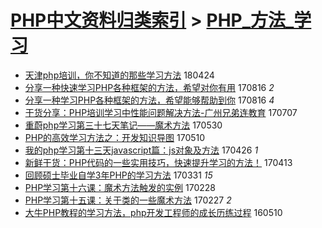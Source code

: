 [PHP中文资料归类索引](../README.md) > [PHP_方法_学习](PHP_方法_学习.md)
====
- [天津php培训，你不知道的那些学习方法](http://jkwz.applinzi.com/ittc/7095538028380685323.html#%E5%A4%A9%E6%B4%A5php%E5%9F%B9%E8%AE%AD%EF%BC%8C%E4%BD%A0%E4%B8%8D%E7%9F%A5%E9%81%93%E7%9A%84%E9%82%A3%E4%BA%9B%E5%AD%A6%E4%B9%A0%E6%96%B9%E6%B3%95) 180424  
- [分享一种快速学习PHP各种框架的方法，希望对你有用](http://jkwz.applinzi.com/ittc/7002301020863202321.html#%E5%88%86%E4%BA%AB%E4%B8%80%E7%A7%8D%E5%BF%AB%E9%80%9F%E5%AD%A6%E4%B9%A0PHP%E5%90%84%E7%A7%8D%E6%A1%86%E6%9E%B6%E7%9A%84%E6%96%B9%E6%B3%95%EF%BC%8C%E5%B8%8C%E6%9C%9B%E5%AF%B9%E4%BD%A0%E6%9C%89%E7%94%A8) 170816 *2* 
- [分享一种学习PHP各种框架的方法，希望能够帮助到你](http://jkwz.applinzi.com/ittc/7002301020691235856.html#%E5%88%86%E4%BA%AB%E4%B8%80%E7%A7%8D%E5%AD%A6%E4%B9%A0PHP%E5%90%84%E7%A7%8D%E6%A1%86%E6%9E%B6%E7%9A%84%E6%96%B9%E6%B3%95%EF%BC%8C%E5%B8%8C%E6%9C%9B%E8%83%BD%E5%A4%9F%E5%B8%AE%E5%8A%A9%E5%88%B0%E4%BD%A0) 170816 *4* 
- [干货分享：PHP培训学习中性能问题解决方法-广州兄弟连教育](http://jkwz.applinzi.com/ittc/6986848019172295685.html#%E5%B9%B2%E8%B4%A7%E5%88%86%E4%BA%AB%EF%BC%9APHP%E5%9F%B9%E8%AE%AD%E5%AD%A6%E4%B9%A0%E4%B8%AD%E6%80%A7%E8%83%BD%E9%97%AE%E9%A2%98%E8%A7%A3%E5%86%B3%E6%96%B9%E6%B3%95-%E5%B9%BF%E5%B7%9E%E5%85%84%E5%BC%9F%E8%BF%9E%E6%95%99%E8%82%B2) 170707  
- [重蔚php学习第三十七天笔记——魔术方法](http://jkwz.applinzi.com/ittc/6973408836290348037.html#%E9%87%8D%E8%94%9Aphp%E5%AD%A6%E4%B9%A0%E7%AC%AC%E4%B8%89%E5%8D%81%E4%B8%83%E5%A4%A9%E7%AC%94%E8%AE%B0%E2%80%94%E2%80%94%E9%AD%94%E6%9C%AF%E6%96%B9%E6%B3%95) 170530  
- [PHP的高效学习方法之：开发知识导图](http://jkwz.applinzi.com/ittc/6966058156353389573.html#PHP%E7%9A%84%E9%AB%98%E6%95%88%E5%AD%A6%E4%B9%A0%E6%96%B9%E6%B3%95%E4%B9%8B%EF%BC%9A%E5%BC%80%E5%8F%91%E7%9F%A5%E8%AF%86%E5%AF%BC%E5%9B%BE) 170510  
- [我的php学习第十三天javascript篇：js对象及方法](http://jkwz.applinzi.com/ittc/6960792751745532932.html#%E6%88%91%E7%9A%84php%E5%AD%A6%E4%B9%A0%E7%AC%AC%E5%8D%81%E4%B8%89%E5%A4%A9javascript%E7%AF%87%EF%BC%9Ajs%E5%AF%B9%E8%B1%A1%E5%8F%8A%E6%96%B9%E6%B3%95) 170426 *1* 
- [新鲜干货：PHP代码的一些实用技巧，快速提升学习的方法！](http://jkwz.applinzi.com/ittc/6955971460177855493.html#%E6%96%B0%E9%B2%9C%E5%B9%B2%E8%B4%A7%EF%BC%9APHP%E4%BB%A3%E7%A0%81%E7%9A%84%E4%B8%80%E4%BA%9B%E5%AE%9E%E7%94%A8%E6%8A%80%E5%B7%A7%EF%BC%8C%E5%BF%AB%E9%80%9F%E6%8F%90%E5%8D%87%E5%AD%A6%E4%B9%A0%E7%9A%84%E6%96%B9%E6%B3%95%EF%BC%81) 170413  
- [回顾硕士毕业自学3年PHP的学习方法](http://jkwz.applinzi.com/ittc/6951224430968701957.html#%E5%9B%9E%E9%A1%BE%E7%A1%95%E5%A3%AB%E6%AF%95%E4%B8%9A%E8%87%AA%E5%AD%A63%E5%B9%B4PHP%E7%9A%84%E5%AD%A6%E4%B9%A0%E6%96%B9%E6%B3%95) 170331 *15* 
- [PHP学习第十六课：魔术方法触发的实例](http://jkwz.applinzi.com/ittc/6939821265748755461.html#PHP%E5%AD%A6%E4%B9%A0%E7%AC%AC%E5%8D%81%E5%85%AD%E8%AF%BE%EF%BC%9A%E9%AD%94%E6%9C%AF%E6%96%B9%E6%B3%95%E8%A7%A6%E5%8F%91%E7%9A%84%E5%AE%9E%E4%BE%8B) 170228  
- [PHP学习第十五课：关于类的一些魔术方法](http://jkwz.applinzi.com/ittc/6939454131969459204.html#PHP%E5%AD%A6%E4%B9%A0%E7%AC%AC%E5%8D%81%E4%BA%94%E8%AF%BE%EF%BC%9A%E5%85%B3%E4%BA%8E%E7%B1%BB%E7%9A%84%E4%B8%80%E4%BA%9B%E9%AD%94%E6%9C%AF%E6%96%B9%E6%B3%95) 170227 *2* 
- [大牛PHP教程的学习方法，php开发工程师的成长历练过程](http://jkwz.applinzi.com/ittc/6830599824902456324.html#%E5%A4%A7%E7%89%9BPHP%E6%95%99%E7%A8%8B%E7%9A%84%E5%AD%A6%E4%B9%A0%E6%96%B9%E6%B3%95%EF%BC%8Cphp%E5%BC%80%E5%8F%91%E5%B7%A5%E7%A8%8B%E5%B8%88%E7%9A%84%E6%88%90%E9%95%BF%E5%8E%86%E7%BB%83%E8%BF%87%E7%A8%8B) 160510  
